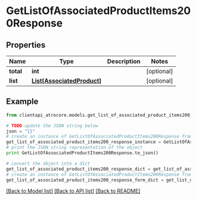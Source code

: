 # GetListOfAssociatedProductItems200Response


## Properties
Name | Type | Description | Notes
------------ | ------------- | ------------- | -------------
**total** | **int** |  | [optional] 
**list** | [**List[AssociatedProduct]**](AssociatedProduct.md) |  | [optional] 

## Example

```python
from clientapi_atrocore.models.get_list_of_associated_product_items200_response import GetListOfAssociatedProductItems200Response

# TODO update the JSON string below
json = "{}"
# create an instance of GetListOfAssociatedProductItems200Response from a JSON string
get_list_of_associated_product_items200_response_instance = GetListOfAssociatedProductItems200Response.from_json(json)
# print the JSON string representation of the object
print GetListOfAssociatedProductItems200Response.to_json()

# convert the object into a dict
get_list_of_associated_product_items200_response_dict = get_list_of_associated_product_items200_response_instance.to_dict()
# create an instance of GetListOfAssociatedProductItems200Response from a dict
get_list_of_associated_product_items200_response_form_dict = get_list_of_associated_product_items200_response.from_dict(get_list_of_associated_product_items200_response_dict)
```
[[Back to Model list]](../README.md#documentation-for-models) [[Back to API list]](../README.md#documentation-for-api-endpoints) [[Back to README]](../README.md)


